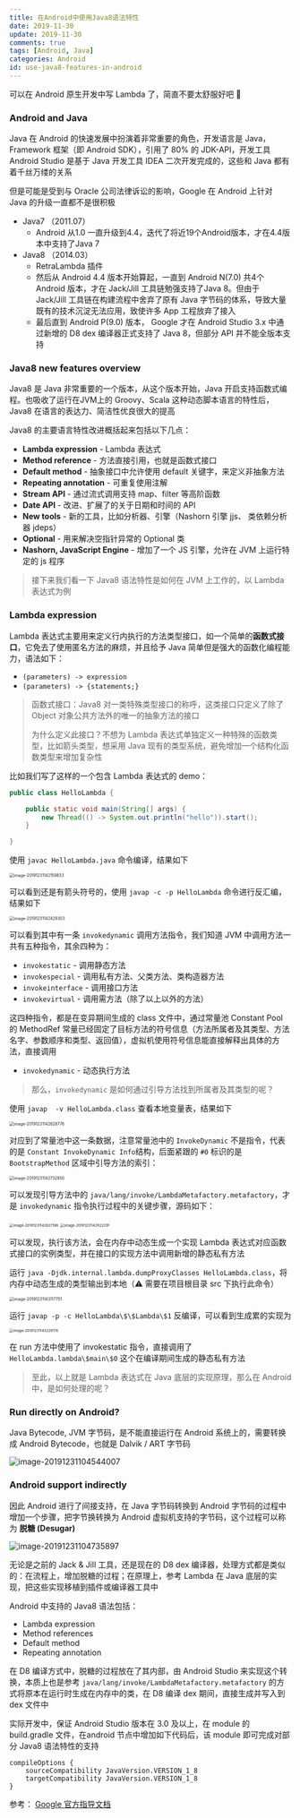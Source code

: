 ```yaml
---
title: 在Android中使用Java8语法特性
date: 2019-11-30
update: 2019-11-30
comments: true
tags: [Android, Java]
categories: Android
id: use-java8-features-in-android
---
```


可以在 Android 原生开发中写 Lambda 了，简直不要太舒服好吧 🚀

<!---more--->



### Android and Java

Java 在 Android 的快速发展中扮演着非常重要的角色，开发语言是 Java，Framework 框架（即 Android SDK），引用了 80% 的 JDK-API，开发工具 Android Studio 是基于 Java 开发工具 IDEA 二次开发完成的，这些和 Java 都有着千丝万缕的关系

但是可能是受到与 Oracle 公司法律诉讼的影响，Google 在 Android 上针对 Java 的升级一直都不是很积极

- Java7 （2011.07）
  - Android 从1.0 一直升级到4.4，迭代了将近19个Android版本，才在4.4版本中支持了Java 7
- Java8 （2014.03）
  - RetraLambda 插件
  - 然后从 Android 4.4 版本开始算起，一直到 Android N(7.0) 共4个 Android 版本，才在 Jack/Jill 工具链勉强支持了Java 8。但由于 Jack/Jill 工具链在构建流程中舍弃了原有 Java 字节码的体系，导致大量既有的技术沉淀无法应用，致使许多 App 工程放弃了接入
  - 最后直到 Android P(9.0) 版本， Google 才在 Android Studio 3.x 中通过新增的 D8 dex 编译器正式支持了 Java 8，但部分 API 并不能全版本支持

### Java8 new features overview

Java8 是 Java 非常重要的一个版本，从这个版本开始，Java 开启支持函数式编程。也吸收了运行在JVM上的 Groovy、Scala 这种动态脚本语言的特性后，Java8 在语言的表达力、简洁性优良很大的提高

Java8 的主要语言特性改进概括起来包括以下几点：

- **Lambda expression** - Lambda 表达式
- **Method reference** - 方法直接引用，也就是函数式接口
- **Default method** - 抽象接口中允许使用 default 关键字，来定义非抽象方法
- **Repeating annotation** - 可重复使用注解
- **Stream API** - 通过流式调用支持 map、filter 等高阶函数
- **Date API** - 改进、扩展了的关于日期和时间的 API
- **New tools** - 新的工具，比如分析器、引擎（Nashorn 引擎 jjs、 类依赖分析器 jdeps）
- **Optional** - 用来解决空指针异常的 Optional 类
- **Nashorn, JavaScript Engine** - 增加了一个 JS 引擎，允许在 JVM 上运行特定的 js 程序

> 接下来我们看一下 Java8 语法特性是如何在 JVM 上工作的，以 Lambda 表达式为例

### Lambda expression

Lambda 表达式主要用来定义行内执行的方法类型接口，如一个简单的**函数式接口**，它免去了使用匿名方法的麻烦，并且给予 Java 简单但是强大的函数化编程能力，语法如下：

- `(parameters) -> expression`
- `(parameters) -> {statements;}`

> 函数式接口：Java8 对一类特殊类型接口的称呼，这类接口只定义了除了 Object 对象公共方法外的唯一的抽象方法的接口
>
> 为什么定义此接口？不想为 Lambda 表达式单独定义一种特殊的函数类型，比如箭头类型，想采用 Java 现有的类型系统，避免增加一个结构化函数类型来增加复杂性

比如我们写了这样的一个包含 Lambda 表达式的 demo：

```java
public class HelloLambda {

    public static void main(String[] args) {
        new Thread(() -> System.out.println("hello")).start();
    }

}
```

使用  `javac HelloLambda.java` 命令编译，结果如下

<img src="../images/image-20191231142159833.png" alt="image-20191231142159833" style="zoom: 50%;" />

可以看到还是有箭头符号的，使用 `javap -c -p HelloLambda` 命令进行反汇编，结果如下

<img src="../images/image-20191231142429303.png" alt="image-20191231142429303" style="zoom: 50%;" />

可以看到其中有一条 `invokedynamic` 调用方法指令，我们知道 JVM 中调用方法一共有五种指令，其余四种为：

- `invokestatic` - 调用静态方法
- `invokespecial` - 调用私有方法、父类方法、类构造器方法
- `invokeinterface` - 调用接口方法
- `invokevirtual` - 调用需方法（除了以上以外的方法）

这四种指令，都是在变异期间生成的 class 文件中，通过常量池 Constant Pool 的 MethodRef 常量已经固定了目标方法的符号信息（方法所属者及其类型、方法名字、参数顺序和类型、返回值），虚拟机使用符号信息能直接解释出具体的方法，直接调用

- `invokedynamic` - 动态执行方法

> 那么，`invokedynamic` 是如何通过引导方法找到所属者及其类型的呢？

使用 `javap  -v HelloLambda.class` 查看本地变量表，结果如下

<img src="../images/image-20191231142628776.png" alt="image-20191231142628776" style="zoom:50%;" />

对应到了常量池中这一条数据，注意常量池中的 `InvokeDynamic` 不是指令，代表的是 `Constant InvokeDynamic Info`结构，后面紧跟的 `#0` 标识的是 `BootstrapMethod` 区域中引导方法的索引：

<img src="../images/image-20191231142732850.png" alt="image-20191231142732850" style="zoom:50%;" />

可以发现引导方法中的  `java/lang/invoke/LambdaMetafactory.metafactory`，才是 `invokedynamic` 指令执行过程中的关键步骤，源码如下：

<img src="../images/image-20191231142827188.png" alt="image-20191231142827188" style="zoom: 45%;" />

<img src="../images/image-20191231142922291.png" alt="image-20191231142922291" style="zoom:45%;" />

可以发现，执行该方法，会在内存中动态生成一个实现 Lambda 表达式对应函数式接口的实例类型，并在接口的实现方法中调用新增的静态私有方法

运行 `java -Djdk.internal.lambda.dumpProxyClasses HelloLambda.class`，将内存中动态生成的类型输出到本地（⚠️ 需要在项目根目录 src 下执行此命令）

<img src="../images/image-20191231143117751.png" alt="image-20191231143117751" style="zoom:50%;" />

运行 `javap -p -c HelloLambda\$\$Lambda\$1` 反编译，可以看到生成累的实现为

<img src="../images/image-20191231143229176.png" alt="image-20191231143229176" style="zoom:45%;" />

在 run 方法中使用了 invokestatic 指令，直接调用了 `HelloLambda.lambda\$main\$0` 这个在编译期间生成的静态私有方法

> 至此，以上就是 Lambda 表达式在 Java 底层的实现原理，那么在 Android 中，是如何处理的呢？

### Run directly on Android?

Java Bytecode, JVM 字节码，是不能直接运行在 Android 系统上的，需要转换成 Android Bytecode，也就是 Dalvik / ART 字节码

![image-20191231104544007](../images/image-20191231104544007.png)

### Android support indirectly

因此 Android 进行了间接支持，在 Java 字节码转换到 Android 字节码的过程中增加一个步骤，把字节换转换为 Android 虚拟机支持的字节码，这个过程可以称为 **脱糖 (Desugar)**

![image-20191231104735897](../images/image-20191231104735897.png)

无论是之前的 Jack & Jill 工具，还是现在的 D8 dex 编译器，处理方式都是类似的：在流程上，增加脱糖的过程；在原理上，参考 Lambda 在 Java 底层的实现，把这些实现移植到插件或编译器工具中

Android 中支持的 Java8 语法包括：

- Lambda expression
- Method references
- Default method
- Repeating annotation

在 D8 编译方式中，脱糖的过程放在了其内部，由 Android Studio 来实现这个转换，本质上也是参考 `java/lang/invoke/LambdaMetafactory.metafactory` 的方式将原本在运行时生成在内存中的类，在 D8 编译 dex 期间，直接生成并写入到 dex 文件中

实际开发中，保证 Android Studio 版本在 3.0 及以上，在 module 的 build.gradle 文件，在android 节点中增加如下代码后，该 module 即可完成对部分 Java8 语法特性的支持   

```shell
compileOptions {
    sourceCompatibility JavaVersion.VERSION_1_8
    targetCompatibility JavaVersion.VERSION_1_8
}
```

参考： [Google 官方指导文档](https://developer.android.com/studio/write/java8-support?hl=zh-cn)

